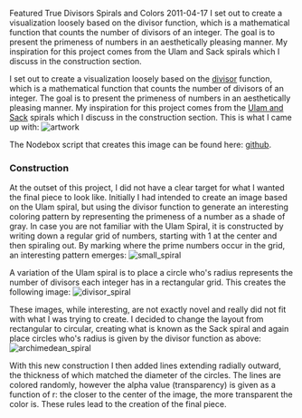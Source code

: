 Featured
True
Divisors Spirals and Colors
2011-04-17
I set out to create a visualization loosely based on the divisor function, which is a mathematical function that counts the number of divisors of an integer.  The goal is to present the primeness of numbers in an aesthetically pleasing manner.  My inspiration for this project comes from the Ulam and Sack spirals which I discuss in the construction section. 

I set out to create a visualization loosely based on the [divisor](http://en.wikipedia.org/wiki/Divisor_function) function, which is a mathematical function that counts the number of divisors of an integer.  The goal is to present the primeness of numbers in an aesthetically pleasing manner.  My inspiration for this project comes from the [Ulam and Sack](http://en.wikipedia.org/wiki/Ulam_spiral) spirals which I discuss in the construction section.  This is what I came up with:
![artwork](/images/divisors-spirals-and-colors/artwork.png)

The Nodebox script that creates this image can be found here: [github](https://github.com/spmacdonald/ulam_spiral/blob/master/archimedean_spiral.py).

### Construction
At the outset of this project, I did not have a clear target for what I wanted the final piece to look like.  Initially I had intended to create an image based on the Ulam spiral, but using the divisor function to generate an interesting coloring pattern by representing the primeness of a number as a shade of gray.  In case you are not familiar with the Ulam Spiral, it is constructed by writing down a regular grid of numbers, starting with 1 at the center and then spiraling out.  By marking where the prime numbers occur in the grid, an interesting pattern emerges:
![small_spiral](/images/divisors-spirals-and-colors/small_spiral.png)

A variation of the Ulam spiral is to place a circle who's radius represents the number of divisors each integer has in a rectangular grid.  This creates the following image:
![divisor_spiral](/images/divisors-spirals-and-colors/divisor_spiral.png)

These images, while interesting, are not exactly novel and really did not fit with what I was trying to create.  I decided to change the layout from rectangular to circular, creating what is known as the Sack spiral and again place circles who's radius is given by the divisor function as above:
![archimedean_spiral](/images/divisors-spirals-and-colors/archimedean_spiral.png)

With this new construction I then added lines extending radially outward, the thickness of which matched the diameter of the circles.  The lines are colored randomly, however the alpha value (transparency) is given as a function of r: the closer to the center of the image, the more transparent the color is.  These rules lead to the creation of the final piece.
